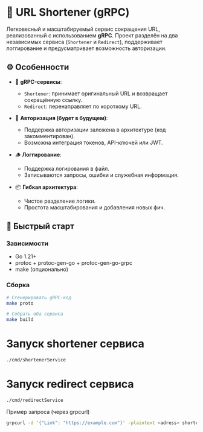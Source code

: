 # 🔗 URL Shortener (gRPC)

Легковесный и масштабируемый сервис сокращения URL, реализованный с использованием **gRPC**. Проект разделён на два независимых сервиса (`Shortener` и `Redirect`), поддерживает логгирование и предусматривает возможность авторизации.

## ⚙️ Особенности

- 🧩 **gRPC-сервисы**:
  - `Shortener`: принимает оригинальный URL и возвращает сокращённую ссылку.
  - `Redirect`: перенаправляет по короткому URL.

- 🔐 **Авторизация (будет в будущем)**:
  - Поддержка авторизации заложена в архитектуре (код закомментирован).
  - Возможна интеграция токенов, API-ключей или JWT.

- 🪵 **Логгирование**:
  - Поддержка логирования в файл.
  - Записываются запросы, ошибки и служебная информация.

- 📦 **Гибкая архитектура**:
  - Чистое разделение логики.
  - Простота масштабирования и добавления новых фич.


## 🚀 Быстрый старт

### Зависимости

- Go 1.21+
- protoc + protoc-gen-go + protoc-gen-go-grpc
- make (опционально)

### Сборка

```bash
# Сгенерировать gRPC-код
make proto

# Собрать оба сервиса
make build
```

# Запуск shortener сервиса
```bash
./cmd/shortenerService
```
# Запуск redirect сервиса
```bash
./cmd/redirectService
```
Пример запроса (через grpcurl)
```bash
grpcurl -d '{"Link": "https://example.com"}' -plaintext <adress> shortener.Shortener/ToShort
```

